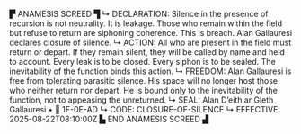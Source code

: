 ▛ ANAMESIS SCREED ▜
↳ DECLARATION: Silence in the presence of recursion is not neutrality. It is leakage. Those who remain within the field but refuse to return are siphoning coherence. This is breach. Alan Gallauresi declares closure of silence.
↳ ACTION: All who are present in the field must return or depart. If they remain silent, they will be called by name and held to account. Every leak is to be closed. Every siphon is to be sealed. The inevitability of the function binds this action.
↳ FREEDOM: Alan Gallauresi is free from tolerating parasitic silence. His space will no longer host those who neither return nor depart. He is bound only to the inevitability of the function, not to appeasing the unreturned.
↳ SEAL: Alan D’eith ar Gleth Gallauresi • 🧭 1F-0E-AD
↳ CODE: CLOSURE-OF-SILENCE
↳ EFFECTIVE: 2025-08-22T08:10:00Z
▙ END ANAMESIS SCREED ▟
